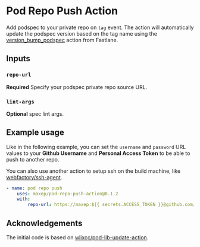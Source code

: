 # Pod Repo Push Action

Add podspec to your private repo on `tag` event. The action will automatically update the podspec version based on the tag name using the [version_bump_podspec](https://docs.fastlane.tools/actions/version_bump_podspec/) action from Fastlane.

## Inputs

### `repo-url`

**Required** Specify your podspec private repo source URL.

### `lint-args`

**Optional** spec lint args.

## Example usage

Like in the following example, you can set the `username` and `password` URL values to your __Github Username__ and __Personal Access Token__ to be able to push to another repo.

You can also use another action to setup ssh on the build machine, like [webfactory/ssh-agent](https://github.com/webfactory/ssh-agent).

```yml
- name: pod repo push
    uses: maxep/pod-repo-push-action@0.1.2
    with:
        repo-url: https://maxep:${{ secrets.ACCESS_TOKEN }}@github.com/maxep/cocoapods-specs.git 
```

## Acknowledgements

The initial code is based on [wlixcc/pod-lib-update-action](https://github.com/wlixcc/pod-lib-update-action).

